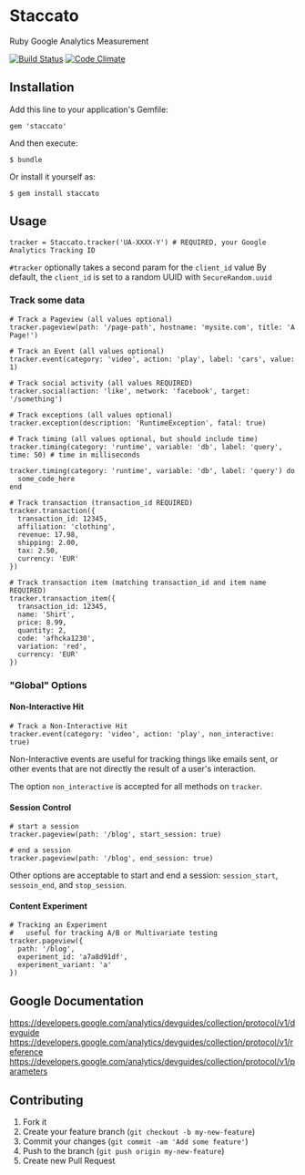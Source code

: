 # Staccato

Ruby Google Analytics Measurement

[![Build Status](https://travis-ci.org/tpitale/staccato.png?branch=master)](https://travis-ci.org/tpitale/staccato)
[![Code Climate](https://codeclimate.com/github/tpitale/staccato.png)](https://codeclimate.com/github/tpitale/staccato)

## Installation

Add this line to your application's Gemfile:

    gem 'staccato'

And then execute:

    $ bundle

Or install it yourself as:

    $ gem install staccato

## Usage ##

    tracker = Staccato.tracker('UA-XXXX-Y') # REQUIRED, your Google Analytics Tracking ID

`#tracker` optionally takes a second param for the `client_id` value
By default, the `client_id` is set to a random UUID with `SecureRandom.uuid`

### Track some data ###

    # Track a Pageview (all values optional)
    tracker.pageview(path: '/page-path', hostname: 'mysite.com', title: 'A Page!')

    # Track an Event (all values optional)
    tracker.event(category: 'video', action: 'play', label: 'cars', value: 1)

    # Track social activity (all values REQUIRED)
    tracker.social(action: 'like', network: 'facebook', target: '/something')

    # Track exceptions (all values optional)
    tracker.exception(description: 'RuntimeException', fatal: true)

    # Track timing (all values optional, but should include time)
    tracker.timing(category: 'runtime', variable: 'db', label: 'query', time: 50) # time in milliseconds

    tracker.timing(category: 'runtime', variable: 'db', label: 'query') do
      some_code_here
    end

    # Track transaction (transaction_id REQUIRED)
    tracker.transaction({
      transaction_id: 12345,
      affiliation: 'clothing',
      revenue: 17.98,
      shipping: 2.00,
      tax: 2.50,
      currency: 'EUR'
    })

    # Track transaction item (matching transaction_id and item name REQUIRED)
    tracker.transaction_item({
      transaction_id: 12345,
      name: 'Shirt',
      price: 8.99,
      quantity: 2,
      code: 'afhcka1230',
      variation: 'red',
      currency: 'EUR'
    })

### "Global" Options ###

#### Non-Interactive Hit ####

    # Track a Non-Interactive Hit
    tracker.event(category: 'video', action: 'play', non_interactive: true)

Non-Interactive events are useful for tracking things like emails sent, or other
events that are not directly the result of a user's interaction.

The option `non_interactive` is accepted for all methods on `tracker`.

#### Session Control ####

    # start a session
    tracker.pageview(path: '/blog', start_session: true)

    # end a session
    tracker.pageview(path: '/blog', end_session: true)

Other options are acceptable to start and end a session: `session_start`, `sessoin_end`, and `stop_session`.

#### Content Experiment ####

    # Tracking an Experiment
    #   useful for tracking A/B or Multivariate testing
    tracker.pageview({
      path: '/blog',
      experiment_id: 'a7a8d91df',
      experiment_variant: 'a'
    })

## Google Documentation

https://developers.google.com/analytics/devguides/collection/protocol/v1/devguide
https://developers.google.com/analytics/devguides/collection/protocol/v1/reference
https://developers.google.com/analytics/devguides/collection/protocol/v1/parameters

## Contributing

1. Fork it
2. Create your feature branch (`git checkout -b my-new-feature`)
3. Commit your changes (`git commit -am 'Add some feature'`)
4. Push to the branch (`git push origin my-new-feature`)
5. Create new Pull Request
